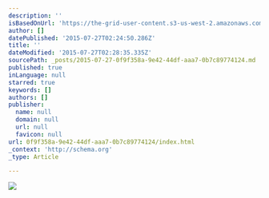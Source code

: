 ```yaml
---
description: ''
isBasedOnUrl: 'https://the-grid-user-content.s3-us-west-2.amazonaws.com/e050ea4e-b2b5-42f6-bfcb-bc90cdadf16c.jpg'
author: []
datePublished: '2015-07-27T02:24:50.286Z'
title: ''
dateModified: '2015-07-27T02:28:35.335Z'
sourcePath: _posts/2015-07-27-0f9f358a-9e42-44df-aaa7-0b7c89774124.md
published: true
inLanguage: null
starred: true
keywords: []
authors: []
publisher:
  name: null
  domain: null
  url: null
  favicon: null
url: 0f9f358a-9e42-44df-aaa7-0b7c89774124/index.html
_context: 'http://schema.org'
_type: Article

---
```

![](https://the-grid-user-content.s3-us-west-2.amazonaws.com/e050ea4e-b2b5-42f6-bfcb-bc90cdadf16c.jpg)